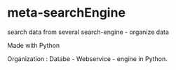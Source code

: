 # meta-searchEngine
search data from several search-engine - organize data 

Made with Python

Organization : 
Databe - Webservice - engine in Python.
